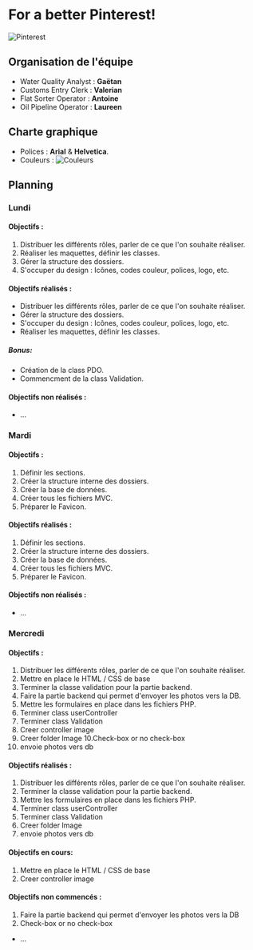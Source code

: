 # For a better Pinterest!
![Pinterest](https://i.imgur.com/KwYd48o.png "Pinterest")
## Organisation de l'équipe
- Water Quality Analyst : **Gaëtan**
- Customs Entry Clerk : **Valerian**
- Flat Sorter Operator : **Antoine**
- Oil Pipeline Operator : **Laureen**
## Charte graphique
- Polices : **Arial** & **Helvetica**.
- Couleurs : ![Couleurs](https://i.imgur.com/J3Ks2uK.png "Couleurs")
## Planning 
### Lundi 
#### Objectifs :
1. Distribuer les différents rôles, parler de ce que l'on souhaite réaliser.
2. Réaliser les maquettes, définir les classes.
3. Gérer la structure des dossiers.
4. S'occuper du design : Icônes, codes couleur, polices, logo, etc.
#### Objectifs réalisés :
- Distribuer les différents rôles, parler de ce que l'on souhaite réaliser.
- Gérer la structure des dossiers.
- S'occuper du design : Icônes, codes couleur, polices, logo, etc.
- Réaliser les maquettes, définir les classes.
##### Bonus:
- Création de la class PDO.
- Commencment de la class Validation.
#### Objectifs non réalisés :
- ...
### Mardi
#### Objectifs :
1. Définir les sections.
2. Créer la structure interne des dossiers.
3. Créer la base de données.
4. Créer tous les fichiers MVC.
5. Préparer le Favicon.
#### Objectifs réalisés :
1. Définir les sections.
2. Créer la structure interne des dossiers.
3. Créer la base de données.
4. Créer tous les fichiers MVC.
5. Préparer le Favicon.
#### Objectifs non réalisés :
- ...
### Mercredi
#### Objectifs :
1. Distribuer les différents rôles, parler de ce que l'on souhaite réaliser.
2. Mettre en place le HTML / CSS de base
3. Terminer la classe validation pour la partie backend.
4. Faire la partie backend qui permet d'envoyer les photos vers la DB.
5. Mettre les formulaires en place dans les fichiers PHP. 
6. Terminer class userController
7. Terminer class Validation
8. Creer controller image
9. Creer folder Image
10.Check-box or no check-box 
11. envoie photos vers db
#### Objectifs réalisés :
1. Distribuer les différents rôles, parler de ce que l'on souhaite réaliser.
2. Terminer la classe validation pour la partie backend.
3. Mettre les formulaires en place dans les fichiers PHP. 
4. Terminer class userController
5. Terminer class Validation
6. Creer folder Image
7. envoie photos vers db
#### Objectifs en cours:
1. Mettre en place le HTML / CSS de base
2. Creer controller image
#### Objectifs non commencés :
1. Faire la partie backend qui permet d'envoyer les photos vers la DB
2. Check-box or no check-box 
- ...
